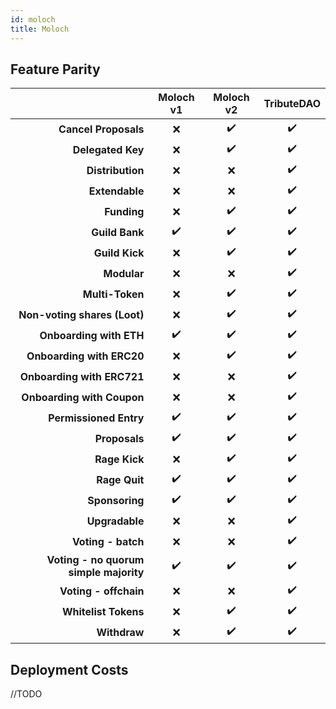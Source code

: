 ```yaml
---
id: moloch
title: Moloch
---
```


## Feature Parity

|                                        |     Moloch v1      |     Moloch v2      |     TributeDAO     |
| -------------------------------------: | :----------------: | :----------------: | :----------------: |
|                   **Cancel Proposals** |        :x:         | :heavy_check_mark: | :heavy_check_mark: |
|                      **Delegated Key** |        :x:         | :heavy_check_mark: | :heavy_check_mark: |
|                       **Distribution** |        :x:         |        :x:         | :heavy_check_mark: |
|                         **Extendable** |        :x:         |        :x:         | :heavy_check_mark: |
|                            **Funding** |        :x:         | :heavy_check_mark: | :heavy_check_mark: |
|                         **Guild Bank** | :heavy_check_mark: | :heavy_check_mark: | :heavy_check_mark: |
|                         **Guild Kick** |        :x:         | :heavy_check_mark: | :heavy_check_mark: |
|                            **Modular** |        :x:         |        :x:         | :heavy_check_mark: |
|                        **Multi-Token** |        :x:         | :heavy_check_mark: | :heavy_check_mark: |
|           **Non-voting shares (Loot)** |        :x:         | :heavy_check_mark: | :heavy_check_mark: |
|                **Onboarding with ETH** | :heavy_check_mark: | :heavy_check_mark: | :heavy_check_mark: |
|              **Onboarding with ERC20** |        :x:         | :heavy_check_mark: | :heavy_check_mark: |
|             **Onboarding with ERC721** |        :x:         |        :x:         | :heavy_check_mark: |
|             **Onboarding with Coupon** |        :x:         |        :x:         | :heavy_check_mark: |
|                 **Permissioned Entry** | :heavy_check_mark: | :heavy_check_mark: | :heavy_check_mark: |
|                          **Proposals** | :heavy_check_mark: | :heavy_check_mark: | :heavy_check_mark: |
|                          **Rage Kick** |        :x:         | :heavy_check_mark: | :heavy_check_mark: |
|                          **Rage Quit** | :heavy_check_mark: | :heavy_check_mark: | :heavy_check_mark: |
|                         **Sponsoring** | :heavy_check_mark: | :heavy_check_mark: | :heavy_check_mark: |
|                         **Upgradable** |        :x:         |        :x:         | :heavy_check_mark: |
|                     **Voting - batch** |        :x:         |        :x:         | :heavy_check_mark: |
| **Voting - no quorum simple majority** | :heavy_check_mark: | :heavy_check_mark: | :heavy_check_mark: |
|                  **Voting - offchain** |        :x:         |        :x:         | :heavy_check_mark: |
|                   **Whitelist Tokens** |        :x:         | :heavy_check_mark: | :heavy_check_mark: |
|                           **Withdraw** |        :x:         | :heavy_check_mark: | :heavy_check_mark: |

## Deployment Costs

//TODO
